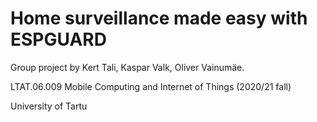 # Home surveillance made easy with ESPGUARD

Group project by Kert Tali, Kaspar Valk, Oliver Vainumäe.

LTAT.06.009 Mobile Computing and Internet of Things (2020/21 fall)

University of Tartu